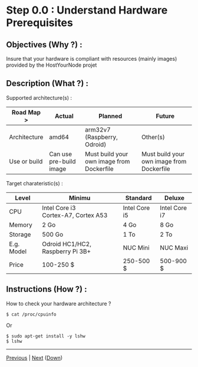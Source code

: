 Step 0.0 : Understand Hardware Prerequisites
==

Objectives (Why ?) :
--
Insure that your hardware is compliant with resources (mainly images) provided by the HostYourNode projet

Description (What ?) :
--
Supported architecture(s) :
<table>
    <thead>
        <tr>
            <th>Road Map ></th>
            <th>Actual</th>
            <th>Planned</th>
            <th>Future</th>
        </tr>
    </thead>
    <tbody>
        <tr>
            <td>Architecture</td>
            <td>amd64</td>
            <td>arm32v7 (Raspberry, Odroid)</td>
            <td>Other(s)</td>
        </tr>
        <tr>
            <td>Use or build</td>      
            <td>Can use pre-build image</td>
            <td>Must build your own image from Dockerfile</td>
            <td>Must build your own image from Dockerfile</td>
        </tr>
    </tbody>
</table>

Target charateristic(s) :
<table>
    <thead>
        <tr>
            <th>Level</th>
            <th>Minimu</th>
            <th>Standard</th>
            <th>Deluxe</th>            
        </tr>
    </thead>
    <tbody>
         <tr>
            <td>CPU</td>
             <td>Intel Core i3</br>Cortex-A7, Cortex A53 </td>
            <td>Intel Core i5</td>
            <td>Intel Core i7</td>         
        </tr>
        <tr>
            <td>Memory</td>
            <td>2 Go</td>
            <td>4 Go</td>
            <td>8 Go</td>  
        </tr>
        <tr>
            <td>Storage</td>
            <td>500 Go</td>
            <td>1 To</td>
            <td>2 To</td>  
        </tr>
        <tr>
            <td>E.g. Model</td>      
             <td>Odroid HC1/HC2, Raspberry Pi 3B+</td> 
            <td>NUC Mini</td>
            <td>NUC Maxi</td>
        </tr>
           <td>Price</td>      
             <td>100-250 $</td> 
            <td>250-500 $</td>
            <td>500-900 $</td>
    </tbody>
</table>

Instructions (How ?) :
--
How to check your hardware architecture ?
<pre><code>$ cat /proc/cpuinfo</code></pre>
Or
<pre><code>$ sudo apt-get install -y lshw
$ lshw</code></pre>

---
<A href="https://github.com/babonet13/HostYourNode/tree/master/HowTo/0_UnderstandPrerequisites">Previous<A/> | <A href="https://github.com/babonet13/HostYourNode/blob/master/HowTo/0_UnderstandPrerequisites/1_SoftPrerequisites.md">Next<A/> (<A href="https://github.com/babonet13/HostYourNode/blob/master/HowTo/0_UnderstandPrerequisites/readme.md">Down</A>)
